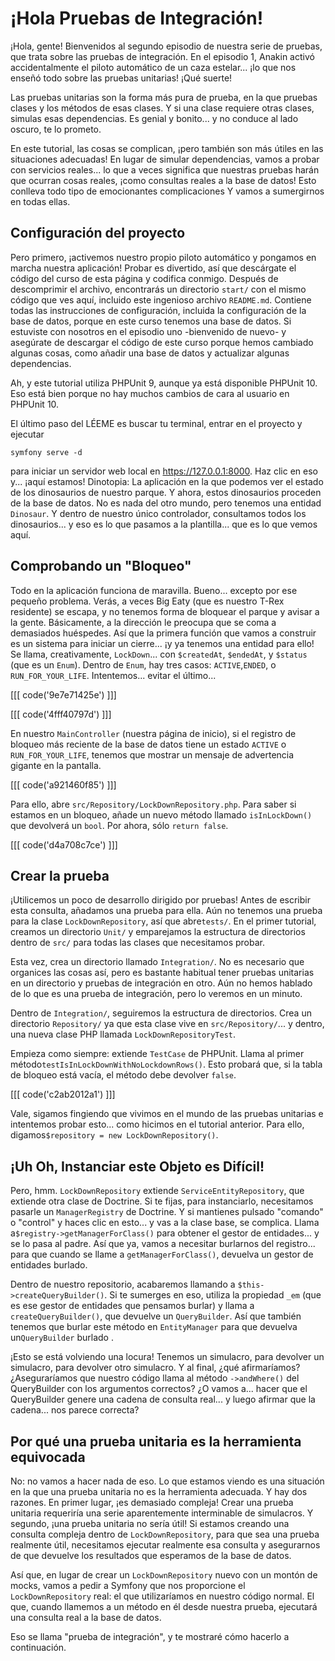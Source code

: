# ¡Hola Pruebas de Integración!

¡Hola, gente! Bienvenidos al segundo episodio de nuestra serie de pruebas, que trata sobre las pruebas de integración. En el episodio 1, Anakin activó accidentalmente el piloto automático de un caza estelar... ¡lo que nos enseñó todo sobre las pruebas unitarias! ¡Qué suerte!

Las pruebas unitarias son la forma más pura de prueba, en la que pruebas clases y los métodos de esas clases. Y si una clase requiere otras clases, simulas esas dependencias. Es genial y bonito... y no conduce al lado oscuro, te lo prometo.

En este tutorial, las cosas se complican, ¡pero también son más útiles en las situaciones adecuadas! En lugar de simular dependencias, vamos a probar con servicios reales... lo que a veces significa que nuestras pruebas harán que ocurran cosas reales, ¡como consultas reales a la base de datos! Esto conlleva todo tipo de emocionantes complicaciones Y vamos a sumergirnos en todas ellas.

## Configuración del proyecto

Pero primero, ¡activemos nuestro propio piloto automático y pongamos en marcha nuestra aplicación! Probar es divertido, así que descárgate el código del curso de esta página y codifica conmigo. Después de descomprimir el archivo, encontrarás un directorio `start/` con el mismo código que ves aquí, incluido este ingenioso archivo `README.md`. Contiene todas las instrucciones de configuración, incluida la configuración de la base de datos, porque en este curso tenemos una base de datos. Si estuviste con nosotros en el episodio uno -bienvenido de nuevo- y asegúrate de descargar el código de este curso porque hemos cambiado algunas cosas, como añadir una base de datos y actualizar algunas dependencias.

Ah, y este tutorial utiliza PHPUnit 9, aunque ya está disponible PHPUnit 10. Eso está bien porque no hay muchos cambios de cara al usuario en PHPUnit 10.

El último paso del LÉEME es buscar tu terminal, entrar en el proyecto y ejecutar

```terminal
symfony serve -d
```

para iniciar un servidor web local en https://127.0.0.1:8000. Haz clic en eso y... ¡aquí estamos! Dinotopia: La aplicación en la que podemos ver el estado de los dinosaurios de nuestro parque. Y ahora, estos dinosaurios proceden de la base de datos. No es nada del otro mundo, pero tenemos una entidad `Dinosaur`. Y dentro de nuestro único controlador, consultamos todos los dinosaurios... y eso es lo que pasamos a la plantilla... que es lo que vemos aquí.

## Comprobando un "Bloqueo"

Todo en la aplicación funciona de maravilla. Bueno... excepto por ese pequeño problema. Verás, a veces Big Eaty (que es nuestro T-Rex residente) se escapa, y no tenemos forma de bloquear el parque y avisar a la gente. Básicamente, a la dirección le preocupa que se coma a demasiados huéspedes. Así que la primera función que vamos a construir es un sistema para iniciar un cierre... ¡y ya tenemos una entidad para ello! Se llama, creativamente, `LockDown`... con `$createdAt`, `$endedAt`, y `$status` (que es un `Enum`). Dentro de `Enum`, hay tres casos: `ACTIVE`,`ENDED`, o `RUN_FOR_YOUR_LIFE`. Intentemos... evitar el último...

[[[ code('9e7e71425e') ]]]

[[[ code('4fff40797d') ]]]

En nuestro `MainController` (nuestra página de inicio), si el registro de bloqueo más reciente de la base de datos tiene un estado `ACTIVE` o `RUN_FOR_YOUR_LIFE`, tenemos que mostrar un mensaje de advertencia gigante en la pantalla.

[[[ code('a921460f85') ]]]

Para ello, abre `src/Repository/LockDownRepository.php`. Para saber si estamos en un bloqueo, añade un nuevo método llamado `isInLockDown()` que devolverá un `bool`. Por ahora, sólo `return false`.

[[[ code('d4a708c7ce') ]]]

## Crear la prueba

¡Utilicemos un poco de desarrollo dirigido por pruebas! Antes de escribir esta consulta, añadamos una prueba para ella. Aún no tenemos una prueba para la clase `LockDownRepository`, así que abre`tests/`. En el primer tutorial, creamos un directorio `Unit/` y emparejamos la estructura de directorios dentro de `src/` para todas las clases que necesitamos probar.

Esta vez, crea un directorio llamado `Integration/`. No es necesario que organices las cosas así, pero es bastante habitual tener pruebas unitarias en un directorio y pruebas de integración en otro. Aún no hemos hablado de lo que es una prueba de integración, pero lo veremos en un minuto.

Dentro de `Integration/`, seguiremos la estructura de directorios. Crea un directorio `Repository/` ya que esta clase vive en `src/Repository/`... y dentro, una nueva clase PHP llamada `LockDownRepositoryTest`.

Empieza como siempre: extiende `TestCase` de PHPUnit. Llama al primer método`testIsInLockDownWithNoLockdownRows()`. Esto probará que, si la tabla de bloqueo está vacía, el método debe devolver `false`.

[[[ code('c2ab2012a1') ]]]

Vale, sigamos fingiendo que vivimos en el mundo de las pruebas unitarias e intentemos probar esto... como hicimos en el tutorial anterior. Para ello, digamos`$repository = new LockDownRepository()`.

## ¡Uh Oh, Instanciar este Objeto es Difícil!

Pero, hmm. `LockDownRepository` extiende `ServiceEntityRepository`, que extiende otra clase de Doctrine. Si te fijas, para instanciarlo, necesitamos pasarle un `ManagerRegistry` de Doctrine. Y si mantienes pulsado "comando" o "control" y haces clic en esto... y vas a la clase base, se complica. Llama a`$registry->getManagerForClass()` para obtener el gestor de entidades... y se lo pasa al padre. Así que ya, vamos a necesitar burlarnos del registro... para que cuando se llame a `getManagerForClass()`, devuelva un gestor de entidades burlado.

Dentro de nuestro repositorio, acabaremos llamando a `$this->createQueryBuilder()`. Si te sumerges en eso, utiliza la propiedad `_em` (que es ese gestor de entidades que pensamos burlar) y llama a `createQueryBuilder()`, que devuelve un `QueryBuilder`. Así que también tenemos que burlar este método en `EntityManager` para que devuelva un`QueryBuilder` burlado .

¡Esto se está volviendo una locura! Tenemos un simulacro, para devolver un simulacro, para devolver otro simulacro. Y al final, ¿qué afirmaríamos? ¿Aseguraríamos que nuestro código llama al método `->andWhere()` del QueryBuilder con los argumentos correctos? ¿O vamos a... hacer que el QueryBuilder genere una cadena de consulta real... y luego afirmar que la cadena... nos parece correcta?

## Por qué una prueba unitaria es la herramienta equivocada

No: no vamos a hacer nada de eso. Lo que estamos viendo es una situación en la que una prueba unitaria no es la herramienta adecuada. Y hay dos razones. En primer lugar, ¡es demasiado compleja! Crear una prueba unitaria requeriría una serie aparentemente interminable de simulacros. Y segundo, ¡una prueba unitaria no sería útil! Si estamos creando una consulta compleja dentro de `LockDownRepository`, para que sea una prueba realmente útil, necesitamos ejecutar realmente esa consulta y asegurarnos de que devuelve los resultados que esperamos de la base de datos.

Así que, en lugar de crear un `LockDownRepository` nuevo con un montón de mocks, vamos a pedir a Symfony que nos proporcione el `LockDownRepository` real: el que utilizaríamos en nuestro código normal. El que, cuando llamemos a un método en él desde nuestra prueba, ejecutará una consulta real a la base de datos.

Eso se llama "prueba de integración", y te mostraré cómo hacerlo a continuación.
